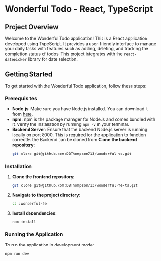 # Wonderful Todo - React, TypeScript

## Project Overview

Welcome to the Wonderful Todo application! This is a React application developed using TypeScript. It provides a user-friendly interface to manage your daily tasks with features such as adding, deleting, and tracking the completion status of todos. This project integrates with the `react-datepicker` library for date selection.

## Getting Started

To get started with the Wonderful Todo application, follow these steps:

### Prerequisites

- **Node.js**: Make sure you have Node.js installed. You can download it from [here](https://nodejs.org/).
- **npm**: npm is the package manager for Node.js and comes bundled with it. Verify the installation by running `npm -v` in your terminal.
- **Backend Server**: Ensure that the backend Node.js server is running locally on port 8000. This is required for the application to function correctly. the Backend can be cloned from 
 **Clone the backend repository**:
    ```sh
    git clone git@github.com:DBThompson713/wonderful-ts.git
    ```

### Installation

1. **Clone the frontend repository**:
    ```sh
    git clone git@github.com:DBThompson713/wonderful-fe-ts.git
    ```

2. **Navigate to the project directory**:
    ```sh
    cd :wonderful-fe
    ```

3. **Install dependencies**:
    ```sh
    npm install
    ```

### Running the Application

To run the application in development mode:

```sh
npm run dev
